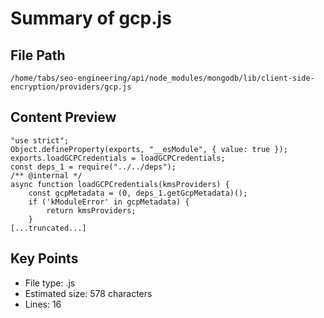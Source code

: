 # Summary of gcp.js
  
## File Path
`/home/tabs/seo-engineering/api/node_modules/mongodb/lib/client-side-encryption/providers/gcp.js`

## Content Preview
```
"use strict";
Object.defineProperty(exports, "__esModule", { value: true });
exports.loadGCPCredentials = loadGCPCredentials;
const deps_1 = require("../../deps");
/** @internal */
async function loadGCPCredentials(kmsProviders) {
    const gcpMetadata = (0, deps_1.getGcpMetadata)();
    if ('kModuleError' in gcpMetadata) {
        return kmsProviders;
    }
[...truncated...]
```

## Key Points
- File type: .js
- Estimated size: 578 characters
- Lines: 16
